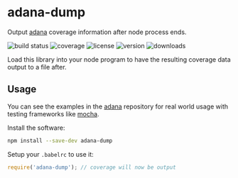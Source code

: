 # adana-dump

Output [adana] coverage information after node process ends.

![build status](http://img.shields.io/travis/adana-coverage/adana-dump/master.svg?style=flat)
![coverage](http://img.shields.io/coveralls/adana-coverage/adana-dump/master.svg?style=flat)
![license](http://img.shields.io/npm/l/adana-dump.svg?style=flat)
![version](http://img.shields.io/npm/v/adana-dump.svg?style=flat)
![downloads](http://img.shields.io/npm/dm/adana-dump.svg?style=flat)

Load this library into your node program to have the resulting coverage data output to a file after.

## Usage

You can see the examples in the [adana] repository for real world usage with testing frameworks like [mocha].

Install the software:

```sh
npm install --save-dev adana-dump
```

Setup your `.babelrc` to use it:

```javascript
require('adana-dump'); // coverage will now be output
```

[adana]: https://github.com/adana-coverage/babel-plugin-transform-adana
[mocha]: http://mochajs.org/
